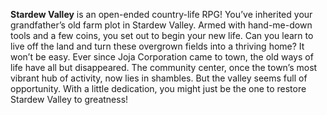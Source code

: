 <strong>Stardew Valley</strong> is an open-ended country-life RPG! You’ve inherited your grandfather’s old farm plot in Stardew Valley. Armed with hand-me-down tools and a few coins, you set out to begin your new life. Can you learn to live off the land and turn these overgrown fields into a thriving home? It won’t be easy. Ever since Joja Corporation came to town, the old ways of life have all but disappeared. The community center, once the town’s most vibrant hub of activity, now lies in shambles. But the valley seems full of opportunity. With a little dedication, you might just be the one to restore Stardew Valley to greatness!